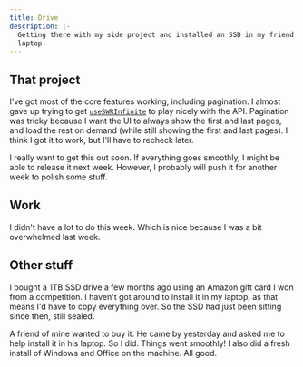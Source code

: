 ```yaml
---
title: Drive
description: |-
  Getting there with my side project and installed an SSD in my friend's
  laptop.
---
```


## That project

I've got most of the core features working, including pagination. I almost gave
up trying to get [`useSWRInfinite`][useSWRInfinite] to play nicely with the
API. Pagination was tricky because I want the UI to always show the first and
last pages, and load the rest on demand (while still showing the first and last
pages). I think I got it to work, but I'll have to recheck later.

I really want to get this out soon. If everything goes smoothly, I might be
able to release it next week. However, I probably will push it for another week
to polish some stuff.

## Work

I didn't have a lot to do this week. Which is nice because I was a bit
overwhelmed last week.

## Other stuff

I bought a 1TB SSD drive a few months ago using an Amazon gift card I won from
a competition. I haven't got around to install it in my laptop, as that means
I'd have to copy everything over. So the SSD had just been sitting since then,
still sealed.

A friend of mine wanted to buy it. He came by yesterday and asked me to help
install it in his laptop. So I did. Things went smoothly! I also did a fresh
install of Windows and Office on the machine. All good.

[useSWRInfinite]: https://swr.vercel.app/docs/pagination#useswrinfinite
